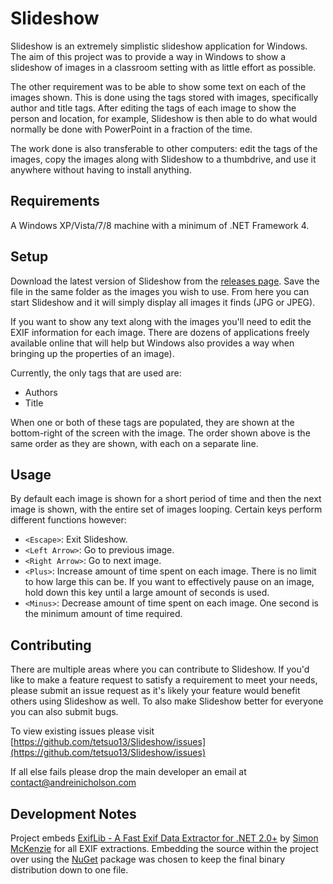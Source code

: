 Slideshow
=========

Slideshow is an extremely simplistic slideshow application for Windows. The
aim of this project was to provide a way in Windows to show a slideshow of
images in a classroom setting with as little effort as possible.

The other requirement was to be able to show some text on each of the images
shown. This is done using the tags stored with images, specifically author and
title tags. After editing the tags of each image to show the person and
location, for example, Slideshow is then able to do what would normally be
done with PowerPoint in a fraction of the time.

The work done is also transferable to other computers: edit the tags of the
images, copy the images along with Slideshow to a thumbdrive, and use it
anywhere without having to install anything.

## Requirements ##

A Windows XP/Vista/7/8 machine with a minimum of .NET Framework 4.

## Setup ##

Download the latest version of Slideshow from the
[releases page](https://github.com/tetsuo13/Slideshow/releases). Save the
file in the same folder as the images you wish to use. From here you can start
Slideshow and it will simply display all images it finds (JPG or JPEG).

If you want to show any text along with the images you'll need to edit the
EXIF information for each image. There are dozens of applications freely
available online that will help but Windows also provides a way when bringing
up the properties of an image).

Currently, the only tags that are used are:

* Authors
* Title

When one or both of these tags are populated, they are shown at the
bottom-right of the screen with the image. The order shown above is the same
order as they are shown, with each on a separate line.

## Usage ##

By default each image is shown for a short period of time and then the next
image is shown, with the entire set of images looping. Certain keys perform
different functions however:

* `<Escape>`: Exit Slideshow.
* `<Left Arrow>`: Go to previous image.
* `<Right Arrow>`: Go to next image.
* `<Plus>`: Increase amount of time spent on each image. There is no limit to
  how large this can be. If you want to effectively pause on an image, hold
  down this key until a large amount of seconds is used.
* `<Minus>`: Decrease amount of time spent on each image. One second is the
  minimum amount of time required.

## Contributing ##

There are multiple areas where you can contribute to Slideshow. If you'd like
to make a feature request to satisfy a requirement to meet your needs, please
submit an issue request as it's likely your feature would benefit others using
Slideshow as well. To also make Slideshow better for everyone you can also
submit bugs.

To view existing issues please visit
[https://github.com/tetsuo13/Slideshow/issues](https://github.com/tetsuo13/Slideshow/issues)

If all else fails please drop the main developer an email at
[contact@andreinicholson.com](mailto:contact@andreinicholson.com)

## Development Notes ##

Project embeds
[ExifLib - A Fast Exif Data Extractor for .NET 2.0+](http://www.codeproject.com/Articles/36342/ExifLib-A-Fast-Exif-Data-Extractor-for-NET-2-0)
by [Simon McKenzie](http://www.codeproject.com/Members/SimonMcKenzie)
for all EXIF extractions.
Embedding the source within the project over using the
[NuGet](https://www.nuget.org/packages/ExifLib) package was chosen to keep
the final binary distribution down to one file.
